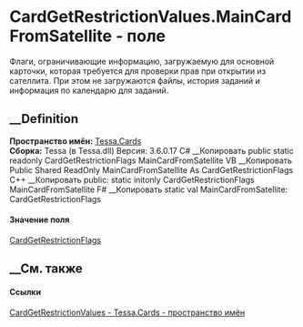 # CardGetRestrictionValues.MainCardFromSatellite - поле
Флаги, ограничивающие информацию, загружаемую для основной карточки, которая
требуется для проверки прав при открытии из сателлита. При этом не загружаются
файлы, история заданий и информация по календарю для заданий.
## __Definition
 **Пространство имён:** [Tessa.Cards](N_Tessa_Cards.htm)  
 **Сборка:** Tessa (в Tessa.dll) Версия: 3.6.0.17
C# __Копировать
     public static readonly CardGetRestrictionFlags MainCardFromSatellite
VB __Копировать
     Public Shared ReadOnly MainCardFromSatellite As CardGetRestrictionFlags
C++ __Копировать
     public:
    static initonly CardGetRestrictionFlags MainCardFromSatellite
F# __Копировать
     static val MainCardFromSatellite: CardGetRestrictionFlags
#### Значение поля
[CardGetRestrictionFlags](T_Tessa_Cards_CardGetRestrictionFlags.htm)
##  __См. также
#### Ссылки
[CardGetRestrictionValues - ](T_Tessa_Cards_CardGetRestrictionValues.htm)
[Tessa.Cards - пространство имён](N_Tessa_Cards.htm)
